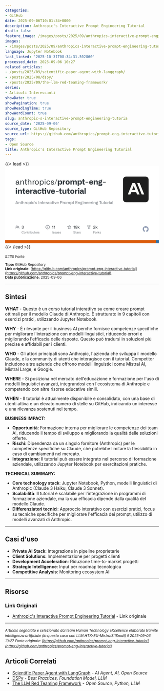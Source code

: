 ```yaml
---
categories:
- GitHub
date: 2025-09-06T10:01:34+0000
description: Anthropic's Interactive Prompt Engineering Tutorial
draft: false
feature_image: /images/posts/2025/09/anthropics-interactive-prompt-engineering-tutorial-featured.webp
images:
- /images/posts/2025/09/anthropics-interactive-prompt-engineering-tutorial-featured.webp
language: Jupyter Notebook
last_linked: '2025-10-31T08:34:31.502860'
processed_date: 2025-09-06 10:27
related_articles:
- /posts/2025/09/scientific-paper-agent-with-langgraph/
- /posts/2025/08/dspy/
- /posts/2025/09/the-llm-red-teaming-framework/
series:
- Articoli Interessanti
showDate: true
showPagination: true
showReadingTime: true
showWordCount: true
slug: anthropic-s-interactive-prompt-engineering-tutoria
source_date: '2025-09-06'
source_type: GitHub Repository
source_url: https://github.com/anthropics/prompt-eng-interactive-tutorial
tags:
- Open Source
title: Anthropic's Interactive Prompt Engineering Tutorial
---
```


{{< lead >}}
![prompt-eng-interactive-tutorial repository preview](/images/posts/2025/09/anthropics-interactive-prompt-engineering-tutorial-featured.webp)
{{< /lead >}}

<small>
#### Fonte

**Tipo:** GitHub Repository  
**Link originale:** [https://github.com/anthropics/prompt-eng-interactive-tutorial](https://github.com/anthropics/prompt-eng-interactive-tutorial)  
**Data pubblicazione:** 2025-09-06

</small>

---

## Sintesi

**WHAT** - Questo è un corso tutorial interattivo su come creare prompt ottimali per il modello Claude di Anthropic. È strutturato in 9 capitoli con esercizi pratici, utilizzando Jupyter Notebook.

**WHY** - È rilevante per il business AI perché fornisce competenze specifiche per migliorare l'interazione con modelli linguistici, riducendo errori e migliorando l'efficacia delle risposte. Questo può tradursi in soluzioni più precise e affidabili per i clienti.

**WHO** - Gli attori principali sono Anthropic, l'azienda che sviluppa il modello Claude, e la community di utenti che interagisce con il tutorial. Competitor includono altre aziende che offrono modelli linguistici come Mistral AI, Mistral Large, e Google.

**WHERE** - Si posiziona nel mercato dell'educazione e formazione per l'uso di modelli linguistici avanzati, integrandosi con l'ecosistema di Anthropic e competendo con altre risorse educative simili.

**WHEN** - Il tutorial è attualmente disponibile e consolidato, con una base di utenti attiva e un elevato numero di stelle su GitHub, indicando un interesse e una rilevanza sostenuti nel tempo.

**BUSINESS IMPACT:**
- **Opportunità**: Formazione interna per migliorare le competenze dei team AI, riducendo il tempo di sviluppo e migliorando la qualità delle soluzioni offerte.
- **Rischi**: Dipendenza da un singolo fornitore (Anthropic) per le competenze specifiche su Claude, che potrebbe limitare la flessibilità in caso di cambiamenti nel mercato.
- **Integrazione**: Il tutorial può essere integrato nel percorso di formazione aziendale, utilizzando Jupyter Notebook per esercitazioni pratiche.

**TECHNICAL SUMMARY:**
- **Core technology stack**: Jupyter Notebook, Python, modelli linguistici di Anthropic (Claude 3 Haiku, Claude 3 Sonnet).
- **Scalabilità**: Il tutorial è scalabile per l'integrazione in programmi di formazione aziendale, ma la sua efficacia dipende dalla qualità del modello Claude.
- **Differenziatori tecnici**: Approccio interattivo con esercizi pratici, focus su tecniche specifiche per migliorare l'efficacia dei prompt, utilizzo di modelli avanzati di Anthropic.

---

## Casi d'uso

- **Private AI Stack**: Integrazione in pipeline proprietarie
- **Client Solutions**: Implementazione per progetti clienti
- **Development Acceleration**: Riduzione time-to-market progetti
- **Strategic Intelligence**: Input per roadmap tecnologica
- **Competitive Analysis**: Monitoring ecosystem AI

---



## Risorse

### Link Originali
- [Anthropic's Interactive Prompt Engineering Tutorial](https://github.com/anthropics/prompt-eng-interactive-tutorial) - Link originale


---

*<small>Articolo segnalato e selezionato dal team Human Technology eXcellence elaborato tramite intelligenza artificiale (in questo caso con LLM HTX-EU-Mistral3.1Small) il 2025-09-06 10:27
Fonte originale: [https://github.com/anthropics/prompt-eng-interactive-tutorial](https://github.com/anthropics/prompt-eng-interactive-tutorial)</small>*

## Articoli Correlati

- [Scientific Paper Agent with LangGraph](/posts/2025/09/scientific-paper-agent-with-langgraph/) - *AI Agent, AI, Open Source*
- [DSPy](/posts/2025/08/dspy/) - *Best Practices, Foundation Model, LLM*
- [The LLM Red Teaming Framework](/posts/2025/09/the-llm-red-teaming-framework/) - *Open Source, Python, LLM*